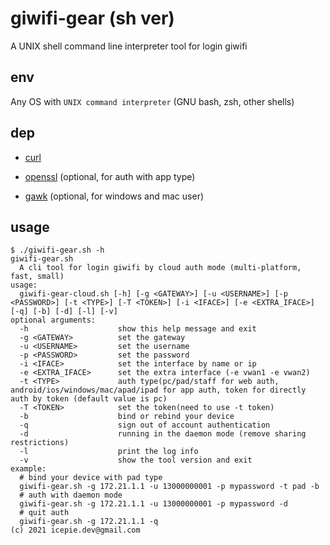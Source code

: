 # giwifi-gear (sh ver)

A UNIX shell command line interpreter tool for login giwifi

## env

Any OS with `UNIX command interpreter` (GNU bash, zsh, other shells)

## dep

- [curl](https://curl.se/)

- [openssl](https://www.openssl.org/) (optional, for auth with app type)

- [gawk](https://www.gnu.org/software/gawk/) (optional, for windows and mac user)

## usage

```
$ ./giwifi-gear.sh -h
giwifi-gear.sh
  A cli tool for login giwifi by cloud auth mode (multi-platform, fast, small)
usage:
  giwifi-gear-cloud.sh [-h] [-g <GATEWAY>] [-u <USERNAME>] [-p <PASSWORD>] [-t <TYPE>] [-T <TOKEN>] [-i <IFACE>] [-e <EXTRA_IFACE>] [-q] [-b] [-d] [-l] [-v]
optional arguments:
  -h                    show this help message and exit
  -g <GATEWAY>          set the gateway
  -u <USERNAME>         set the username
  -p <PASSWORD>         set the password
  -i <IFACE>            set the interface by name or ip
  -e <EXTRA_IFACE>      set the extra interface (-e vwan1 -e vwan2)
  -t <TYPE>             auth type(pc/pad/staff for web auth, android/ios/windows/mac/apad/ipad for app auth, token for directly auth by token (default value is pc)
  -T <TOKEN>            set the token(need to use -t token)
  -b                    bind or rebind your device
  -q                    sign out of account authentication
  -d                    running in the daemon mode (remove sharing restrictions)
  -l                    print the log info
  -v                    show the tool version and exit
example:
  # bind your device with pad type
  giwifi-gear.sh -g 172.21.1.1 -u 13000000001 -p mypassword -t pad -b
  # auth with daemon mode
  giwifi-gear.sh -g 172.21.1.1 -u 13000000001 -p mypassword -d
  # quit auth
  giwifi-gear.sh -g 172.21.1.1 -q
(c) 2021 icepie.dev@gmail.com
```
